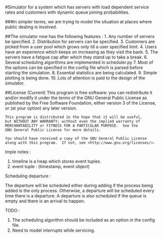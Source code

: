#Simulator for a system which has servers with load dependent service rates and customers with dynamic queue joining probabilities. 

###In simpler terms, we are trying to model the situation at places where public dealing is involved.

##The simulator now has the following features :
    1. Any number of servers be specified.
	2. Distribution for servers can be specified.
	3. Customers are picked from a user pool which grows only till a user specified
	limit. 
	4. Users have an experience which keeps on increasing as they visit the bank.
	5. The servers have a fatigue cap after which they stand up to take a break.
	6. Several scheduling algorithms are implemented in scheduler.py
	7. Most of the options can be specified in the config file which is parsed before
	starting the simulation.
	8. Essential statistics are being calculated.
	9. Simple plotting is being done.
	10. Lots of attention is paid to the design of the simulator.

##License (Current)
    This program is free software: you can redistribute it and/or modify
    it under the terms of the GNU General Public License as published by
    the Free Software Foundation, either version 3 of the License, or
    (at your option) any later version.

    This program is distributed in the hope that it will be useful,
    but WITHOUT ANY WARRANTY; without even the implied warranty of
    MERCHANTABILITY or FITNESS FOR A PARTICULAR PURPOSE.  See the
    GNU General Public License for more details.

    You should have received a copy of the GNU General Public License
    along with this program.  If not, see <http://www.gnu.org/licenses/>.
    


Imple notes :

1. timeline is a heap which stores event tuples.
2. event tuple : (timestamp, event object)

Scheduling departure : 

The departure will be scheduled either during adding if the process being added is the only process. Otherwise, a departure will be scheduled every time there is a departure. A departure is also scheduled if the queue is empty and there is an arrival to happen.

TODO :
1. The scheduling algorithm should be included as an option in the config file.
2. Need to model interrupts while servicing.
